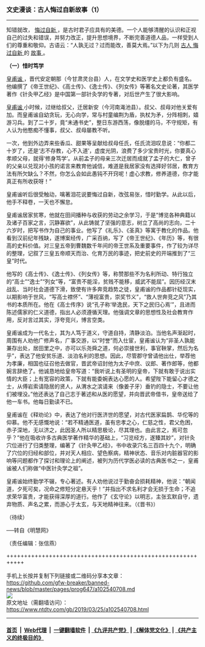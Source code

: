### 文史漫谈：古人悔过自新故事（1）
------------------------

<div class="post_content" itemprop="articleBody">
 <p>
  知错就改，
  <a href="https://www.ntdtv.com/gb/悔过自新.htm">
   悔过自新
  </a>
  ，是古时君子应具有的美德。一个人能够清醒的认识和正视自己的过失和错误，并努力改正，提升思想境界，不断完善道德人品，一样受到人们的尊重和敬仰。古语云：“人孰无过？过而能改，善莫大焉。”以下为几则
  <a href="https://www.ntdtv.com/gb/古人.htm">
   古人
  </a>
  <a href="https://www.ntdtv.com/gb/悔过自新.htm">
   悔过自新
  </a>
  的
  <a href="https://www.ntdtv.com/gb/故事.htm">
   故事
  </a>
  。
 </p>
 <p>
  <strong>
   （一）惜时笃学
  </strong>
 </p>
 <p>
  <a href="https://www.ntdtv.com/gb/皇甫谧.htm">
   皇甫谧
  </a>
  ，晋代安定朝那（今甘肃灵台县）人，在文学史和医学史上都负有盛名。他编撰了《帝王世纪》、《高士传》、《逸士传》、《列女传》等著名文史论著，其医学著作《针灸甲乙经》是中国第一部针灸学的专著，对后世产生了很大影响。
 </p>
 <p>
  <a href="https://www.ntdtv.com/gb/皇甫谧.htm">
   皇甫谧
  </a>
  小时候，过继给叔父，迁居新安（今河南渑池县）。叔父、叔母对他关爱有加。而皇甫谧自幼贪玩，无心向学，常与村童编荆为盾，执杖为矛，分阵相刺，嬉游习兵。到了二十岁，竟“未通书史”，整日东游西荡，像脱缰的马，不守规矩，有人认为他憨痴不懂事，叔父、叔母屡教不听。
 </p>
 <p>
  一次，他到外边弄来些香瓜、甜果等呈献给叔母任氏，任氏流泪叹息说：“你都二十岁了，还是‘志不存教，心不入道’，虚度光阴，浪费了多少宝贵时光，你要真心孝顺父母，就得‘修身笃学’。从前孟子的母亲三次迁居而成就了孟子的大仁，曾子的父亲以兑现对小孩的诺言来教育他诚信，难道是我居家没有选择好邻居，教育方法有所欠缺么？不然，你怎么会如此愚钝不开窍呢！虚心求教，修养道德，你才能真正有所收获呀！”
 </p>
 <p>
  皇甫谧听后很受触动，噙著泪花说要悔过自新，改弦易张，惜时勤学。从此以后，他手不释卷，一天也不懈怠。
 </p>
 <p>
  皇甫谧居家贫寒，他就在田间播种与收获的劳动之余学习，于是“博览各种典籍以及诸子百家之言，沉静寡欲”，从此铸就了坚强的意志，树立了高尚的志向，二十六岁时，把写书作为自己的事业。他写了《礼乐》、《圣真》等寓于教化的作品。他看到汉前纪年残缺，遂博案经传，广采百纳，写了《帝王世纪》、《年历》等，有很高的史料价值。对三皇五帝到曹魏数千年间的帝王世系及重要事件，作了较为详尽的整理，记叙了三皇五帝顺天而治、化育万民的事迹，把史前史的开端推到了“三皇”时代。
 </p>
 <p>
  他写的《高士传》、《逸士传》、《列女传》等，称赞那些不为名利所动、特行独立的“高士”“逸士”“列女”等，“富贵不能淫，贫贱不能移，威武不能屈”。因历经汉末战乱、当时社会道德下滑，致使有许多奔竞趋势之徒，皇甫谧的作品都针砭现实，以期影响于世风，“写高士襟怀”、“薄视富贵，崇奖节义”，“救人世奔竞之风”乃其书的本质所在。他在《高士传序》说“孔子称‘举逸民，天下之民归心焉’”，且进而陈述儒家的仁义道德，指出人必须遵循天理。他强调文章的思想性及社会教育作用，反对言过其实，浮夸竞兴，博言空类。
 </p>
 <p>
  皇甫谧成为一代名士，其为人笃于道义，守道自持，清静淡泊。当他名声渐起时，周围有人劝他广修声名，广事交游，以“时誉”而入仕宦，皇甫谧认为“非圣人孰能兼存出处，居田里之中，亦可以乐尧舜之道，何必崇接世利，事官鞅掌，然后为名乎”，表达了他安贫乐道、淡泊名利的思想。因此，尽管郡守曾请他出仕，举荐他为孝廉，相国也征召他去做官，晋武帝诏封他为太子中庶、议郎、著作郎等，他都婉言辞绝了。他诚恳地给皇帝写道：“我听说上有圣明的皇帝，下就有敢于说出实情的大臣；上有宽容的政策，下就有能委婉表达心愿的人。希望陛下能留心才德之士，从傅岩索请隐居的贤人，从渭水之滨请来（像姜子牙）垂钓的隐士，不要让他们被埋没。”他还表达了自己志于著述和从医的愿望，并向晋武帝借书，皇帝送给了他一车书。他每日勤读不已。
 </p>
 <p>
  皇甫谧在《释劝论》中，表达了他对行医济世的愿望，对古代医家扁鹊、华佗等的仰慕。他不无感慨地说：“若不精通医道，虽有忠孝之心，仁慈之性，君父危困，赤子深地，无以济之，此因圣人所以精思极论，尽其理也。由此言之，焉可忽乎？”他在吸收许多古典医学著作精华的基础上，“习览经方，遂臻其妙”，对针灸穴位进行了归类整理，编著了《针灸甲乙经》，书中收录穴名三百四十九个，明确了穴位的归经和部位，并对天人相应、望色察病，精神状态、音乐对内脏器官的影响等问题都作了探讨和理论上的阐述，被列为历代学医必读的古典医书之一，皇甫谧被人们称做“中医针灸学之祖”。
 </p>
 <p>
  皇甫谧始终勤学不辍，专心著述。有人劝他说过于勤奋会损耗精神，他说：“朝闻道，夕死可矣，况命之修短分定悬天乎！”并指出不求名利才会无损于生命；不追求荣华富贵，才能获得深厚的道行。他作了《玄守论》以明志，主张玄默自守，遗弃物质、声名之累，而游心于太玄，与天地精神往来。（《晋书》）
 </p>
 <p>
  （待续）
 </p>
 <p>
  ──转自《明慧网》
 </p>
 <p>
  （责任编辑：张信燕）
 </p>
 <div class="single_ad">
 </div>
</div>

+++++++++++++++++++++++++++++++++++++++++++++++++++++++++++<br/><br/>
手机上长按并复制下列链接或二维码分享本文章：<br/>
https://github.com/gfw-breaker/banned-news/blob/master/pages/prog647/a102540708.md <br/>
<a href='https://github.com/gfw-breaker/banned-news/blob/master/pages/prog647/a102540708.md'><img src='https://github.com/gfw-breaker/banned-news/blob/master/pages/prog647/a102540708.md.png'/></a> <br/>
原文地址（需翻墙访问）：https://www.ntdtv.com/gb/2019/03/25/a102540708.html


------------------------
#### [首页](https://github.com/gfw-breaker/banned-news/blob/master/README.md) &nbsp;|&nbsp; [Web代理](https://github.com/labour-camp/helloworld) &nbsp;|&nbsp; [一键翻墙软件](https://github.com/gfw-breaker/nogfw/blob/master/README.md) &nbsp;| [《九评共产党》](https://github.com/gfw-breaker/9ping.md/blob/master/README.md#九评之一评共产党是什么) | [《解体党文化》](https://github.com/gfw-breaker/jtdwh.md/blob/master/README.md) | [《共产主义的终极目的》](https://github.com/gfw-breaker/gczydzjmd.md/blob/master/README.md)

